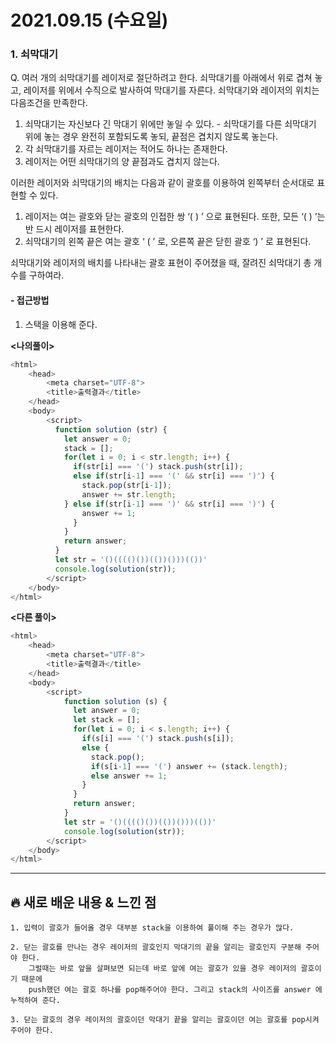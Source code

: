 # 2021.09.15 (수요일)
### **1. 쇠막대기**

Q. 여러 개의 쇠막대기를 레이저로 절단하려고 한다. 쇠막대기를 아래에서 위로 겹쳐 놓고, 레이저를 위에서 수직으로
  발사하여 막대기를 자른다. 쇠막대기와 레이저의 위치는 다음조건을 만족한다.
  1. 쇠막대기는 자신보다 긴 막대기 위에만 놓일 수 있다. - 쇠막대기를 다른 쇠막대기 위에 놓는 경우 완전히 포함되도록
    놓되, 끝점은 겹치지 않도록 놓는다.
  2. 각 쇠막대기를 자르는 레이저는 적어도 하나는 존재한다.
  3. 레이저는 어떤 쇠막대기의 양 끝점과도 겹치지 않는다.
   
  이러한 레이저와 쇠막대기의 배치는 다음과 같이 괄호를 이용하여 왼쪽부터 순서대로 표현할 수 있다.
  1. 레이저는 여는 괄호와 닫는 괄호의 인접한 쌍 ‘( ) ’ 으로 표현된다. 또한, 모든 ‘( ) ’는 반 드시 레이저를 표현한다.
  2. 쇠막대기의 왼쪽 끝은 여는 괄호 ‘ ( ’ 로, 오른쪽 끝은 닫힌 괄호 ‘) ’ 로 표현된다.
  
  쇠막대기와 레이저의 배치를 나타내는 괄호 표현이 주어졌을 때, 잘려진 쇠막대기 총 개수를 구하여라.

#### -  접근방법
1. 스택을 이용해 준다.


**<나의풀이>**
```javascript
<html>
    <head>
        <meta charset="UTF-8">
        <title>출력결과</title>
    </head>
    <body>
        <script>
          function solution (str) {
            let answer = 0;
            stack = [];
            for(let i = 0; i < str.length; i++) {
              if(str[i] === '(') stack.push(str[i]);
              else if(str[i-1] === '(' && str[i] === ')') {
                stack.pop(str[i-1]);
                answer += str.length;
            } else if(str[i-1] === ')' && str[i] === ')') {
                answer += 1;
              }
            }  
            return answer;
          }
          let str = '()(((()())(())()))(())'
          console.log(solution(str));
        </script>
    </body>
</html>
```


**<다른 풀이>**
```javascript
<html>
    <head>
        <meta charset="UTF-8">
        <title>출력결과</title>
    </head>
    <body>
        <script>
            function solution (s) {
              let answer = 0;
              let stack = [];
              for(let i = 0; i < s.length; i++) {
                if(s[i] === '(') stack.push(s[i]);
                else {
                  stack.pop();
                  if(s[i-1] === '(') answer += (stack.length);
                  else answer += 1;
                }
              }
              return answer;
            }    
            let str = '()(((()())(())()))(())'
            console.log(solution(str));
        </script>
    </body>
</html>
```

---
##  **🔥 새로 배운 내용 & 느낀 점**
    1. 입력이 괄호가 들어올 경우 대부분 stack을 이용하여 풀이해 주는 경우가 많다.
    
    2. 닫는 괄호를 만나는 경우 레이저의 괄호인지 막대기의 끝을 알리는 괄호인지 구분해 주어야 한다.
        그럴때는 바로 앞을 살펴보면 되는데 바로 앞에 여는 괄호가 있을 경우 레이저의 괄호이기 때문에 
        push했던 여는 괄호 하나를 pop해주어야 한다. 그리고 stack의 사이즈를 answer 에 누적하여 준다.
    
    3. 닫는 괄호의 경우 레이저의 괄호이던 막대기 끝을 알리는 괄호이던 여는 괄호를 pop시켜주어야 한다.